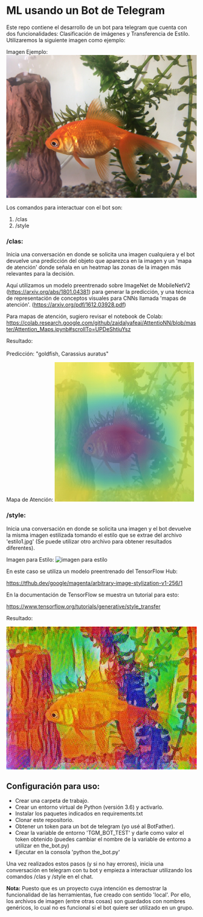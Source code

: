 # ML usando un Bot de Telegram

Este repo contiene el desarrollo de un bot para telegram que cuenta con dos funcionalidades: Clasificación de imágenes y Transferencia de Estilo. Utilizaremos la siguiente imagen como ejemplo:

Imagen Ejemplo:
![imagen ejemplo](assets/ejemplo.jpg "Imagen ejemplo")

Los comandos para interactuar con el bot son:

1. /clas
2. /style


### /clas: 

Inicia una conversación en donde se solicita una imagen cualquiera y el bot devuelve una predicción del objeto que aparezca en la imagen y un 'mapa de atención' donde señala en un heatmap las zonas de la imagen más relevantes para la decisión.

Aquí utilizamos un modelo preentrenado sobre ImageNet de MobileNetV2 (https://arxiv.org/abs/1801.04381) para generar la predicción, y una técnica de representación de conceptos visuales para CNNs llamada 'mapas de atención'. (https://arxiv.org/pdf/1612.03928.pdf)

Para mapas de atención, sugiero revisar el notebook de Colab:
https://colab.research.google.com/github/zaidalyafeai/AttentioNN/blob/master/Attention_Maps.ipynb#scrollTo=UPDeShtiuYsz

Resultado:<br><br>
    Predicción: "goldfish, Carassius auratus"<br>


Mapa de Atención:
![Mapa de Atención](assets/ejemplo_mapa_atencion.jpg)


### /style: 

Inicia una conversación en donde se solicita una imagen y el bot devuelve la misma imagen estilizada tomando el estilo que se extrae del archivo 'estilo1.jpg' (Se puede utilizar otro archivo para obtener resultados diferentes).

Imagen para Estilo:
![imagen para estilo](estilo1.jpg "Imagen para Estilo")

En este caso se utiliza un modelo preentrenado del TensorFlow Hub:

https://tfhub.dev/google/magenta/arbitrary-image-stylization-v1-256/1

En la documentación de TensorFlow se muestra un tutorial para esto:

https://www.tensorflow.org/tutorials/generative/style_transfer

Resultado:

![Ejemplo Estilizado](assets/ejemplo_estilizado.jpg)

## Configuración para uso:

* Crear una carpeta de trabajo.
* Crear un entorno virtual de Python (versión 3.6) y activarlo.
* Instalar los paquetes indicados en requirements.txt
* Clonar este repositorio.
* Obtener un token para un bot de telegram (yo usé al BotFather).
* Crear la variable de entorno 'TGM_BOT_TEST' y darle como valor el token obtenido (puedes cambiar el nombre de la variable de entorno a utilizar en the_bot.py)
* Ejecutar en la consola 'python the_bot.py'

Una vez realizados estos pasos (y si no hay errores), inicia una conversación en telegram con tu bot y empieza a interactuar utilizando los comandos /clas y /style en el chat.

**Nota:** Puesto que es un proyecto cuya intención es demostrar la funcionalidad de las herramientas, fue creado con sentido 'local'. Por ello, los archivos de imagen (entre otras cosas) son guardados con nombres genéricos, lo cual no es funcional si el bot quiere ser utilizado en un grupo.